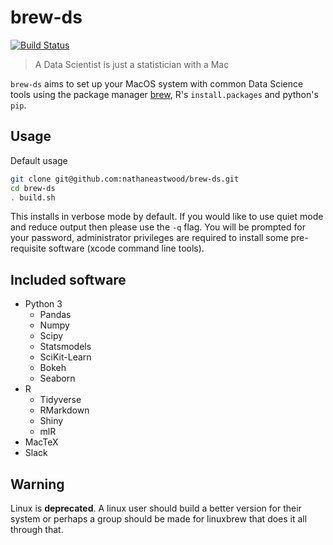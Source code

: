 # brew-ds

[![Build Status](https://travis-ci.org/nathaneastwood/brew-ds.svg?branch=master)](https://travis-ci.org/nathaneastwood/brew-ds)

> A Data Scientist is just a statistician with a Mac

`brew-ds` aims to set up your MacOS system with common Data Science tools using the package manager [brew](https://brew.sh/), R's `install.packages` and python's `pip`.


## Usage

Default usage

```bash
git clone git@github.com:nathaneastwood/brew-ds.git
cd brew-ds
. build.sh
```

This installs in verbose mode by default. If you would like to use quiet mode and reduce output then please use the `-q` flag.
You will be prompted for your password, administrator privileges are required to install some pre-requisite software (xcode command line tools).

## Included software

* Python 3
  - Pandas
  - Numpy
  - Scipy
  - Statsmodels
  - SciKit-Learn
  - Bokeh
  - Seaborn
* R
  - Tidyverse
  - RMarkdown
  - Shiny
  - mlR
* MacTeX
* Slack

## Warning

Linux is **deprecated**. A linux user should build a better version for their system or perhaps a group should be made for linuxbrew that does it all through that.


